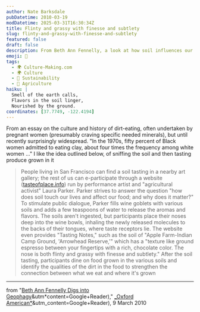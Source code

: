 ```yaml
---
author: Nate Barksdale
pubDatetime: 2010-03-19
modDatetime: 2025-03-31T16:30:34Z
title: Flinty and grassy with finesse and subtlety
slug: flinty-and-grassy-with-finesse-and-subtlety
featured: false
draft: false
description: From Beth Ann Fennelly, a look at how soil influences our food and our lives through the practice of geophagy.
emoji: 🌱
tags:
  - 🌍 Culture-Making.com
  - 🌍 Culture
  - 🌱 Sustainability
  - 🌾 Agriculture
haiku: |
  Smell of the earth calls,  
  Flavors in the soil linger,  
  Nourished by the ground.
coordinates: [37.7749, -122.4194]
---
```


From an essay on the culture and history of dirt-eating, often undertaken by pregnant women (presumably craving specific needed minerals), but until recently surprisingly widespread. "In the 1970s, fifty percent of Black women admitted to eating clay, about four times the frequency among white women ..." I like the idea outlined below, of sniffing the soil and then tasting produce grown in it

> People living in San Francisco can find a soil tasting in a nearby art gallery; the rest of us can e-participate through a website ([tasteofplace.info](http://web.archive.org/web/20190917081154/http://tasteofplace.info:80/)) run by performance artist and "agricultural activist" Laura Parker. Parker strives to answer the question "how does soil touch our lives and affect our food; and why does it matter?" To stimulate public dialogue, Parker fills wine goblets with various soils and adds a few teaspoons of water to release the aromas and flavors. The soils aren't ingested, but participants place their noses deep into the wine bowls, inhaling the newly released molecules to the backs of their tongues, where taste receptors lie. The website even provides "Tasting Notes," such as the soil of "Apple Farm-Indian Camp Ground, 'Arrowhead Reserve,'" which has a "texture like ground espresso between your fingertips with a rich, chocolate color. The nose is both flinty and grassy with finesse and subtlety." After the soil tasting, participants dine on food grown in the various soils and identify the qualities of the dirt in the food to strengthen the connection between what we eat and where it's grown

---

from "[Beth Ann Fennelly Digs into Geophagy](https://www.google.com/search?q=%22Beth%20Ann%20Fennelly%20Digs%20into%20Geophagy%22%20oxfordamerican.org)&utm*content=Google+Reader)," [\_Oxford American*](https://www.google.com/search?q=%22_Oxford%20American_%22%20oxfordamerican.org)&utm_content=Google+Reader), 9 March 2010
